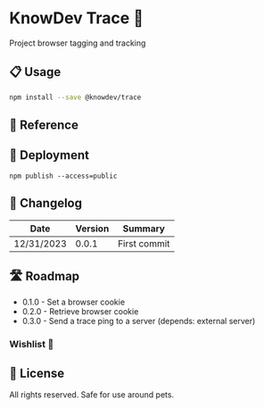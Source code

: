 # KnowDev Trace 🧶

Project browser tagging and tracking

## 📋 Usage

``` bash
npm install --save @knowdev/trace
```

## 📖 Reference

## 🚀 Deployment

`npm publish --access=public`

## 📝 Changelog

| Date       | Version | Summary |
| ---------- | ------- | ------- |
| 12/31/2023 |   0.0.1 | First commit |

## 🛣 Roadmap

* 0.1.0 - Set a browser cookie
* 0.2.0 - Retrieve browser cookie
* 0.3.0 - Send a trace ping to a server (depends: external server)

### Wishlist 🌠

## 📜 License

All rights reserved. Safe for use around pets.
